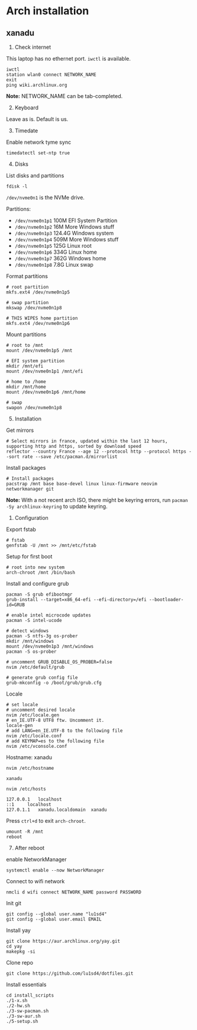 # Arch installation

## xanadu

1. Check internet

This laptop has no ethernet port. `iwctl` is available.

```
iwctl
station wlan0 connect NETWORK_NAME
exit
ping wiki.archlinux.org
```

**Note:** NETWORK_NAME can be tab-completed.

2. Keyboard

Leave as is. Default is us.

3. Timedate

Enable network tyme sync

```
timedatectl set-ntp true
```

4. Disks

List disks and partitions

```
fdisk -l
```

`/dev/nvme0n1` is the NVMe drive.

Partitions:

- `/dev/nvme0n1p1` 100M EFI System Partition
- `/dev/nvme0n1p2` 16M More Windows stuff
- `/dev/nvme0n1p3` 124.4G Windows system
- `/dev/nvme0n1p4` 509M More Windows stuff
- `/dev/nvme0n1p5` 125G Linux root
- `/dev/nvme0n1p6` 334G Linux home
- `/dev/nvme0n1p7` 362G Windows home
- `/dev/nvme0n1p8` 7.8G Linux swap

Format partitions

```
# root partition
mkfs.ext4 /dev/nvme0n1p5

# swap partition
mkswap /dev/nvme0n1p8

# THIS WIPES home partition
mkfs.ext4 /dev/nvme0n1p6 
```

Mount partitions

```
# root to /mnt
mount /dev/nvme0n1p5 /mnt

# EFI system partition
mkdir /mnt/efi
mount /dev/nvme0n1p1 /mnt/efi

# home to /home
mkdir /mnt/home
mount /dev/nvme0n1p6 /mnt/home

# swap
swapon /dev/nvme0n1p8
```

5. Installation

Get mirrors

```
# Select mirrors in france, updated within the last 12 hours, supporting http and https, sorted by download speed
reflector --country France --age 12 --protocol http --protocol https --sort rate --save /etc/pacman.d/mirrorlist
```

Install packages

```
# Install packages
pacstrap /mnt base base-devel linux linux-firmware neovim networkmanager git
```

**Note:** With a not recent arch ISO, there might be keyring errors, run `pacman -Sy archlinux-keyring` to update keyring.

1. Configuration

Export fstab

```
# fstab
genfstab -U /mnt >> /mnt/etc/fstab
```

Setup for first boot

```
# root into new system
arch-chroot /mnt /bin/bash
```

Install and configure grub

```
pacman -S grub efibootmgr
grub-install --target=x86_64-efi --efi-directory=/efi --bootloader-id=GRUB

# enable intel microcode updates
pacman -S intel-ucode

# detect windows
pacman -S ntfs-3g os-prober
mkdir /mnt/windows
mount /dev/nvme0n1p3 /mnt/windows
pacman -S os-prober

# uncomment GRUB_DISABLE_OS_PROBER=false
nvim /etc/default/grub

# generate grub config file
grub-mkconfig -o /boot/grub/grub.cfg
```

Locale

```
# set locale
# uncomment desired locale
nvim /etc/locale.gen
# en_IE.UTF-8 UTF8 ftw. Uncomment it.
locale-gen
# add LANG=en_IE.UTF-8 to the following file
nvim /etc/locale.conf
# add KEYMAP=es to the following file
nvim /etc/vconsole.conf
```

Hostname: xanadu

```
nvim /etc/hostname
```

```
xanadu
```

```
nvim /etc/hosts
```

```
127.0.0.1	localhost
::1		localhost
127.0.1.1	xanadu.localdomain	xanadu

```

Press `ctrl+d` to exit `arch-chroot`.

```
umount -R /mnt
reboot
```

7. After reboot

enable NetworkManager

```
systemctl enable --now NetworkManager
```

Connect to wifi network

```
nmcli d wifi connect NETWORK_NAME password PASSWORD
```

Init git

```
git config --global user.name "lu1sd4"
git config --global user.email EMAIL
```

Install yay

```
git clone https://aur.archlinux.org/yay.git
cd yay
makepkg -si
```

Clone repo

```
git clone https://github.com/lu1sd4/dotfiles.git
```

Install essentials

```
cd install_scripts
./1-x.sh
./2-hw.sh
./3-sw-pacman.sh
./3-sw-aur.sh
./5-setup.sh
```